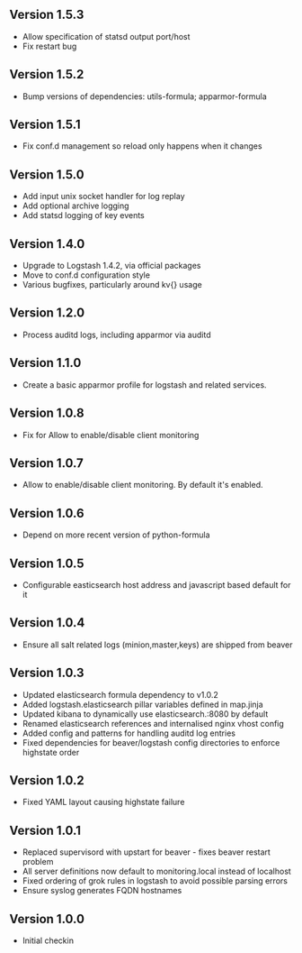 ## Version 1.5.3

* Allow specification of statsd output port/host
* Fix restart bug

## Version 1.5.2

* Bump versions of dependencies: utils-formula; apparmor-formula

## Version 1.5.1

* Fix conf.d management so reload only happens when it changes

## Version 1.5.0

* Add input unix socket handler for log replay
* Add optional archive logging
* Add statsd logging of key events

## Version 1.4.0

* Upgrade to Logstash 1.4.2, via official packages
* Move to conf.d configuration style
* Various bugfixes, particularly around kv{} usage

## Version 1.2.0

* Process auditd logs, including apparmor via auditd

## Version 1.1.0

* Create a basic apparmor profile for logstash and related services.

## Version 1.0.8

* Fix for Allow to enable/disable client monitoring

## Version 1.0.7

* Allow to enable/disable client monitoring. By default it's enabled.

## Version 1.0.6

* Depend on more recent version of python-formula

## Version 1.0.5

* Configurable easticsearch host address and javascript based default for it

## Version 1.0.4

* Ensure all salt related logs (minion,master,keys) are shipped from beaver

## Version 1.0.3

* Updated elasticsearch formula dependency to v1.0.2
* Added logstash.elasticsearch pillar variables defined in map.jinja
* Updated kibana to dynamically use elasticsearch.<domain>:8080 by default
* Renamed elasticsearch references and internalised nginx vhost config
* Added config and patterns for handling auditd log entries
* Fixed dependencies for beaver/logstash config directories to enforce highstate order

## Version 1.0.2

* Fixed YAML layout causing highstate failure

## Version 1.0.1

* Replaced supervisord with upstart for beaver - fixes beaver restart problem
* All server definitions now default to monitoring.local instead of localhost
* Fixed ordering of grok rules in logstash to avoid possible parsing errors
* Ensure syslog generates FQDN hostnames

## Version 1.0.0

* Initial checkin

